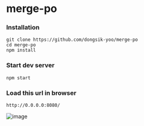 # merge-po

### Installation
```
git clone https://github.com/dongsik-yoo/merge-po
cd merge-po
npm install
```

### Start dev server
```
npm start
```

### Load this url in browser
```
http://0.0.0.0:8080/
```

![image](https://user-images.githubusercontent.com/26706716/32895094-415b52e4-cb22-11e7-9e08-165d3d2a5aaa.png)
